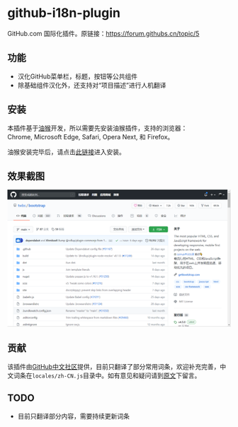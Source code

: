 # github-i18n-plugin
GitHub.com 国际化插件。原链接：https://forum.githubs.cn/topic/5

## 功能
- 汉化GitHub菜单栏，标题，按钮等公共组件
- 除基础组件汉化外，还支持对“项目描述”进行人机翻译

## 安装

本插件基于[油猴](https://www.baidu.com/s?wd=%E4%BB%80%E4%B9%88%E6%98%AF%E6%B2%B9%E7%8C%B4)开发，所以需要先安装油猴插件，支持的浏览器：Chrome, Microsoft Edge, Safari, Opera Next, 和 Firefox。

油猴安装完毕后，请点击[此链接](https://greasyfork.org/zh-CN/scripts/407485-github-internationalization)进入安装。


## 效果截图

![screenshot1](./images/screenshot1.png)

## 贡献
该插件由[GitHub中文社区](https://www.githubs.cn/)提供，目前只翻译了部分常用词条，欢迎补充完善，中文词条在`locales/zh-CN.js`目录中。如有意见和疑问请到[原文](https://forum.githubs.cn/topic/5/)下留言。



## TODO
- 目前只翻译部分内容，需要持续更新词条